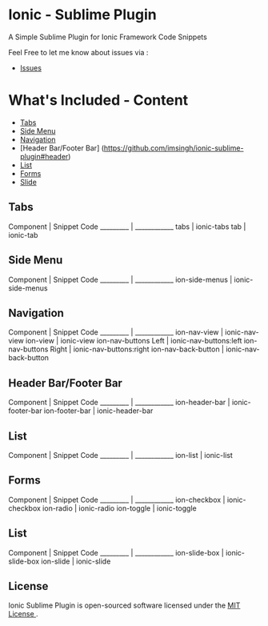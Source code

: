 Ionic - Sublime Plugin
====================

A Simple Sublime Plugin for Ionic Framework Code Snippets

Feel Free to let me know about issues via :

* [Issues](https://github.com/imsingh/ionic-sublime-plugin/issues)

# What's Included - Content

* [Tabs](https://github.com/imsingh/ionic-sublime-plugin#tabs)
* [Side Menu](https://github.com/imsingh/ionic-sublime-plugin#sidemenu)
* [Navigation](https://github.com/imsingh/ionic-sublime-plugin#navigation)
* [Header Bar/Footer Bar] (https://github.com/imsingh/ionic-sublime-plugin#header)
* [List](https://github.com/imsingh/ionic-sublime-plugin#list)
* [Forms](https://github.com/imsingh/ionic-sublime-plugin#forms)
* [Slide](https://github.com/imsingh/ionic-sublime-plugin#slide)


<h2 id="tabs">Tabs</h2>

Component | Snippet Code
_________ | ____________
tabs | ionic-tabs
tab | ionic-tab

<h2 id="sidemenu">Side Menu</h2>

Component | Snippet Code
_________ | ____________
ion-side-menus | ionic-side-menus

<h2 id="navigation">Navigation</h2>

Component | Snippet Code
_________ | ____________
ion-nav-view | ionic-nav-view
ion-view | ionic-view
ion-nav-buttons Left | ionic-nav-buttons:left
ion-nav-buttons Right | ionic-nav-buttons:right
ion-nav-back-button | ionic-nav-back-button

<h2 id="tabs">Header Bar/Footer Bar</h2>

Component | Snippet Code
_________ | ____________
ion-header-bar | ionic-footer-bar
ion-footer-bar | ionic-header-bar

<h2 id="list">List</h2>

Component | Snippet Code
_________ | ____________
ion-list | ionic-list

<h2 id="forms">Forms</h2>

Component | Snippet Code
_________ | ____________
ion-checkbox | ionic-checkbox
ion-radio | ionic-radio
ion-toggle | ionic-toggle

<h2 id="slide">List</h2>

Component | Snippet Code
_________ | ____________
ion-slide-box | ionic-slide-box
ion-slide | ionic-slide

## License

Ionic Sublime Plugin is open-sourced software licensed under the [MIT License ](http://opensource.org/licenses/MIT).
